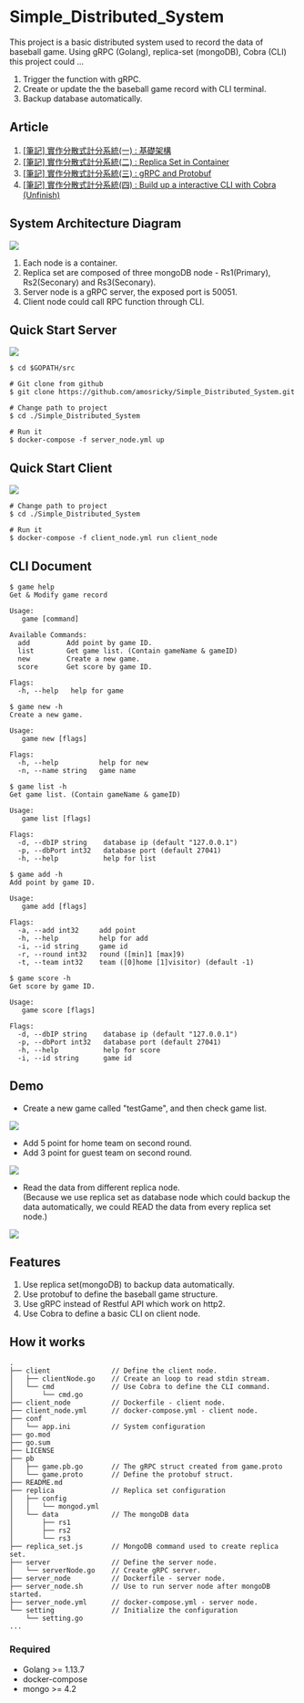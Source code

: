 # Simple_Distributed_System
This project is a basic distributed system used to record the data of baseball game.
Using gRPC (Golang), replica-set (mongoDB), Cobra (CLI) this project could ...
1. Trigger the function with gRPC.
2. Create or update the the baseball game record with CLI terminal.
3. Backup database automatically.

## Article
1. [[筆記] 實作分散式計分系統(一) : 基礎架構](https://medium.com/@amosricky95/%E7%AD%86%E8%A8%98-%E5%AF%A6%E4%BD%9C%E5%88%86%E6%95%A3%E5%BC%8F%E8%A8%88%E5%88%86%E7%B3%BB%E7%B5%B1-%E4%BA%8C-replica-set-in-container-5759b1b4cd5)
1. [[筆記] 實作分散式計分系統(二) : Replica Set in Container](https://medium.com/@amosricky95/%E7%AD%86%E8%A8%98-%E5%AF%A6%E4%BD%9C%E5%88%86%E6%95%A3%E5%BC%8F%E8%A8%88%E5%88%86%E7%B3%BB%E7%B5%B1-%E4%BA%8C-replica-set-in-container-5759b1b4cd5)
1. [[筆記] 實作分散式計分系統(三) : gRPC and Protobuf](https://medium.com/@amosricky95/%E7%AD%86%E8%A8%98-%E5%AF%A6%E4%BD%9C%E5%88%86%E6%95%A3%E5%BC%8F%E8%A8%88%E5%88%86%E7%B3%BB%E7%B5%B1-%E4%B8%89-grpc-and-protobuf-f8edd3d1e981)
1. [[筆記] 實作分散式計分系統(四) : Build up a interactive CLI with Cobra (Unfinish)](https://medium.com/@amosricky95/%E7%AD%86%E8%A8%98-%E5%AF%A6%E4%BD%9C%E5%88%86%E6%95%A3%E5%BC%8F%E8%A8%88%E5%88%86%E7%B3%BB%E7%B5%B1-%E4%B8%89-grpc-and-protobuf-f8edd3d1e981)


## System Architecture Diagram
![](https://raw.githubusercontent.com/amosricky/Simple_Distributed_System/master/src/system_architecture_diagram.png)
1. Each node is a container.
2. Replica set are composed of three mongoDB node - Rs1(Primary), Rs2(Seconary) and Rs3(Seconary).
3. Server node is a gRPC server, the exposed port is 50051.
4. Client node could call RPC function through CLI.

## Quick Start Server
![](https://raw.githubusercontent.com/amosricky/Simple_Distributed_System/master/src/server_node.gif)
```
$ cd $GOPATH/src

# Git clone from github
$ git clone https://github.com/amosricky/Simple_Distributed_System.git

# Change path to project
$ cd ./Simple_Distributed_System

# Run it 
$ docker-compose -f server_node.yml up
```

## Quick Start Client
![](https://raw.githubusercontent.com/amosricky/Simple_Distributed_System/master/src/client_node.gif)
```
# Change path to project
$ cd ./Simple_Distributed_System

# Run it 
$ docker-compose -f client_node.yml run client_node 
```

## CLI Document
```
$ game help
Get & Modify game record

Usage:
   game [command]

Available Commands:
  add         Add point by game ID.
  list        Get game list. (Contain gameName & gameID)
  new         Create a new game.
  score       Get score by game ID.

Flags:
  -h, --help   help for game
```
```
$ game new -h
Create a new game.

Usage:
   game new [flags]

Flags:
  -h, --help          help for new
  -n, --name string   game name
```
```
$ game list -h
Get game list. (Contain gameName & gameID)

Usage:
   game list [flags]

Flags:
  -d, --dbIP string    database ip (default "127.0.0.1")
  -p, --dbPort int32   database port (default 27041)
  -h, --help           help for list
```
```
$ game add -h
Add point by game ID.

Usage:
   game add [flags]

Flags:
  -a, --add int32     add point
  -h, --help          help for add
  -i, --id string     game id
  -r, --round int32   round ([min]1 [max]9)
  -t, --team int32    team ([0]home [1]visitor) (default -1)
```
```
$ game score -h
Get score by game ID.

Usage:
   game score [flags]

Flags:
  -d, --dbIP string    database ip (default "127.0.0.1")
  -p, --dbPort int32   database port (default 27041)
  -h, --help           help for score
  -i, --id string      game id
```
## Demo
* Create a new game called "testGame", and then check game list.

![](https://raw.githubusercontent.com/amosricky/Simple_Distributed_System/master/src/demo_addGame.gif)

* Add 5 point for home team on second round.
* Add 3 point for guest team on second round.

![](https://raw.githubusercontent.com/amosricky/Simple_Distributed_System/master/src/demo_addScore.gif)

* Read the data from different replica node.\
 (Because we use replica set as database node which could backup the data automatically, we could READ the data from every replica set node.)

![](https://raw.githubusercontent.com/amosricky/Simple_Distributed_System/master/src/demo_getInfo.gif)

## Features
1. Use replica set(mongoDB) to backup data automatically.
2. Use protobuf to define the baseball game structure.
3. Use gRPC instead of Restful API which work on http2.
4. Use Cobra to define a basic CLI on client node.

## How it works
```
.
├── client               // Define the client node.
│   ├── clientNode.go    // Create an loop to read stdin stream.
│   └── cmd              // Use Cobra to define the CLI command.
│       └── cmd.go
├── client_node          // Dockerfile - client node.
├── client_node.yml      // docker-compose.yml - client node.
├── conf                 
│   └── app.ini          // System configuration
├── go.mod
├── go.sum
├── LICENSE
├── pb
│   ├── game.pb.go       // The gRPC struct created from game.proto
│   └── game.proto       // Define the protobuf struct.
├── README.md
├── replica              // Replica set configuration
│   ├── config
│   │   └── mongod.yml
│   └── data             // The mongoDB data
│       ├── rs1
│       ├── rs2
│       └── rs3
├── replica_set.js       // MongoDB command used to create replica set.
├── server               // Define the server node.
│   └── serverNode.go    // Create gRPC server.
├── server_node          // Dockerfile - server node.
├── server_node.sh       // Use to run server node after mongoDB started.  
├── server_node.yml      // docker-compose.yml - server node.
└── setting              // Initialize the configuration
    └── setting.go
...
```

### Required

- Golang >= 1.13.7
- docker-compose
- mongo >= 4.2
